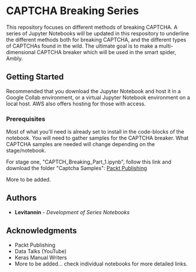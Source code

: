 # CAPTCHA Breaking Series

This repository focuses on different methods of breaking CAPTCHA.  A series of Jupyter Notebooks will be updated in this respository to underline the different methods both for breaking CAPTCHA, and the different types of CAPTCHAs found in the wild.  The ultimate goal is to make a multi-dimensional CAPTCHA breaker which will be used in the smart spider, Ambly.

## Getting Started

Recommended that you download the Jupyter Notebook and host it in a Google Collab environment, or a virtual Jupyter Notebook environment on a local host.  AWS also offers hosting for those with access.

### Prerequisites
Most of what you'll need is already set to install in the code-blocks of the notebook.  You will need to gather samples for the CAPTCHA breaker.  What CAPTCHA samples are needed will change depending on the stage/notebook.

For stage one, "CAPTCH_Breaking_Part_1.ipynb", follow this link and download the folder "Captcha Samples":
[Packt Publishing](https://github.com/PacktPublishing/Machine-Learning-for-Cybersecurity-Cookbook/blob/master/Chapter05/CAPTCHA%20Breaker/captcha_images.7z)

More to be added.
## Authors

* **Levitannin** - *Development of Series Notebooks*

## Acknowledgments

* Packt Publishing
* Data Talks (YouTube)
* Keras Manual Writers
* More to be added... check individual notebooks for more detailed links.
